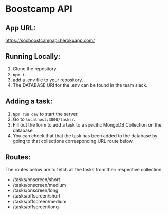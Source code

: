 # Boostcamp API

## App URL:

https://socboostcampapi.herokuapp.com/

## Running Locally:

1. Clone the repository.
2. `npm i`.
3. add a .env file to your repository.
4. The DATABASE URI for the .env can be found in the team slack.

## Adding a task:

1. `Npm run dev` to start the server.
2. Go to `localhost:3000/tasks/`.
3. Fill out the form to add a task to a specific MongoDB Collection on the database.
4. You can check that that the task has been added to the database by going to that collections corresponding URL route below.

## Routes:

The routes below are to fetch all the tasks from their respective collection.

- /tasks/onscreen/short
- /tasks/onscreen/medium
- /tasks/onscreen/long
- /tasks/offscreen/short
- /tasks/offscreen/medium
- /tasks/offscreen/long
